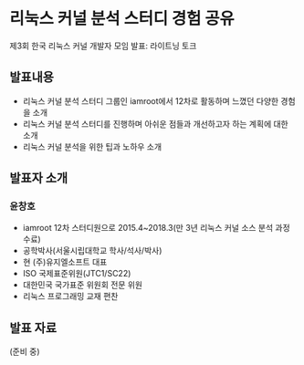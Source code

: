 # 리눅스 커널 분석 스터디 경험 공유
제3회 한국 리눅스 커널 개발자 모임 발표: 라이트닝 토크

## 발표내용

* 리눅스 커널 분석 스터디 그룹인 iamroot에서 12차로 활동하며 느꼈던 다양한 경험을 소개
* 리눅스 커널 분석 스터디를 진행하며 아쉬운 점들과 개선하고자 하는 계획에 대한 소개
* 리눅스 커널 분석을 위한 팁과 노하우 소개

## 발표자 소개

### 윤창호
* iamroot 12차 스터디원으로 2015.4~2018.3(만 3년 리눅스 커널 소스 분석 과정 수료)
* 공학박사(서울시립대학교 학사/석사/박사)
* 현 (주)유지엘소프트 대표
* ISO 국제표준위원(JTC1/SC22)
* 대한민국 국가표준 위원회 전문 위원
* 리눅스 프로그래밍 교재 편찬

## 발표 자료
(준비 중)

